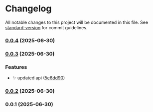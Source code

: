 # Changelog

All notable changes to this project will be documented in this file. See [standard-version](https://github.com/conventional-changelog/standard-version) for commit guidelines.

### [0.0.4](https://github.com/doeixd/combi-parse/compare/v0.0.3...v0.0.4) (2025-06-30)

### [0.0.3](https://github.com/doeixd/combi-parse/compare/v0.0.2...v0.0.3) (2025-06-30)


### Features

* :sparkles: updated api ([5e6dd90](https://github.com/doeixd/combi-parse/commit/5e6dd9051ac51038a343073f692f3851874254e7))

### [0.0.2](https://github.com/doeixd/combi-parse/compare/v0.0.1...v0.0.2) (2025-06-30)

### 0.0.1 (2025-06-30)
